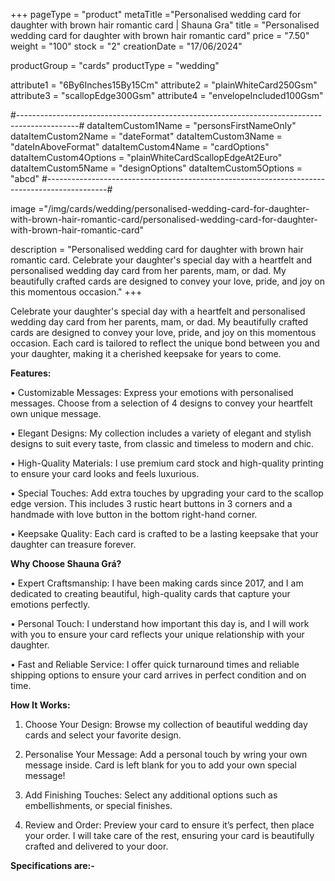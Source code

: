 +++
pageType = "product"
metaTitle ="Personalised wedding card for daughter with brown hair romantic card | Shauna Gra"
title = "Personalised wedding card for daughter with brown hair romantic card"
price = "7.50"
weight = "100"
stock = "2"
creationDate = "17/06/2024"

productGroup = "cards"
productType = "wedding"

attribute1 = "6By6Inches15By15Cm" 
attribute2 = "plainWhiteCard250Gsm" 
attribute3 = "scallopEdge300Gsm" 
attribute4 = "envelopeIncluded100Gsm"

#---------------------------------------------------------------------------------------------#
dataItemCustom1Name = "personsFirstNameOnly"
dataItemCustom2Name = "dateFormat"
dataItemCustom3Name = "dateInAboveFormat"
dataItemCustom4Name = "cardOptions"
dataItemCustom4Options = "plainWhiteCardScallopEdgeAt2Euro"
dataItemCustom5Name = "designOptions"
dataItemCustom5Options = "abcd"
#---------------------------------------------------------------------------------------------#

image ="/img/cards/wedding/personalised-wedding-card-for-daughter-with-brown-hair-romantic-card/personalised-wedding-card-for-daughter-with-brown-hair-romantic-card"

description = "Personalised wedding card for daughter with brown hair romantic card. Celebrate your daughter's special day with a heartfelt and personalised wedding day card from her parents, mam, or dad. My beautifully crafted cards are designed to convey your love, pride, and joy on this momentous occasion."
+++

Celebrate your daughter's special day with a heartfelt and personalised wedding day card from her parents, mam, or dad. My beautifully crafted cards are designed to convey your love, pride, and joy on this momentous occasion. Each card is tailored to reflect the unique bond between you and your daughter, making it a cherished keepsake for years to come.

**Features:**

• Customizable Messages: Express your emotions with personalised messages. Choose from a selection of 4 designs to convey your heartfelt own unique message.

• Elegant Designs: My collection includes a variety of elegant and stylish designs to suit every taste, from classic and timeless to modern and chic.

• High-Quality Materials: I use premium card stock and high-quality printing to ensure your card looks and feels luxurious.

• Special Touches: Add extra touches by upgrading your card to the scallop edge version. This includes 3 rustic heart buttons in 3 corners and a handmade with love button in the bottom right-hand corner.

• Keepsake Quality: Each card is crafted to be a lasting keepsake that your daughter can treasure forever.

**Why Choose Shauna Grá?**

• Expert Craftsmanship: I have been making cards since 2017, and I am dedicated to creating beautiful, high-quality cards that capture your emotions perfectly.

• Personal Touch: I understand how important this day is, and I will work with you to ensure your card reflects your unique relationship with your daughter.

• Fast and Reliable Service: I offer quick turnaround times and reliable shipping options to ensure your card arrives in perfect condition and on time.

**How It Works:**

1. Choose Your Design: Browse my collection of beautiful wedding day cards and select your favorite design.

2. Personalise Your Message: Add a personal touch by wring your own message inside. Card is left blank for you to add your own special message!

3. Add Finishing Touches: Select any additional options such as embellishments, or special finishes.

4. Review and Order: Preview your card to ensure it’s perfect, then place your order. I will take care of the rest, ensuring your card is beautifully crafted and delivered to your door.

**Specifications are:-**

